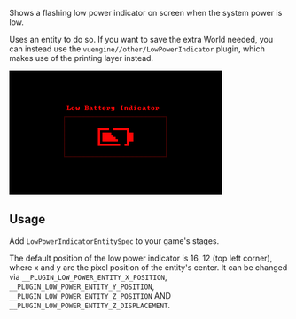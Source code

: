 Shows a flashing low power indicator on screen when the system power is low.

Uses an entity to do so. If you want to save the extra World needed, you can instead use the `vuengine//other/LowPowerIndicator` plugin, which makes use of the printing layer instead.

![](https://raw.githubusercontent.com/VUEngine/VUEngine-Plugins/master/entities/LowPowerEntity/preview.png)

## Usage

Add `LowPowerIndicatorEntitySpec` to your game's stages.

The default position of the low power indicator is 16, 12 (top left corner), where x and y are the pixel position of the entity's center. It can be changed via `__PLUGIN_LOW_POWER_ENTITY_X_POSITION`, `__PLUGIN_LOW_POWER_ENTITY_Y_POSITION`, `__PLUGIN_LOW_POWER_ENTITY_Z_POSITION` AND `__PLUGIN_LOW_POWER_ENTITY_Z_DISPLACEMENT`.
